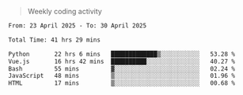 > Weekly coding activity
<!--START_SECTION:waka-->

```txt
From: 23 April 2025 - To: 30 April 2025

Total Time: 41 hrs 29 mins

Python       22 hrs 6 mins   █████████████▒░░░░░░░░░░░   53.28 %
Vue.js       16 hrs 42 mins  ██████████░░░░░░░░░░░░░░░   40.27 %
Bash         55 mins         ▓░░░░░░░░░░░░░░░░░░░░░░░░   02.24 %
JavaScript   48 mins         ▒░░░░░░░░░░░░░░░░░░░░░░░░   01.96 %
HTML         17 mins         ▒░░░░░░░░░░░░░░░░░░░░░░░░   00.68 %
```

<!--END_SECTION:waka-->
